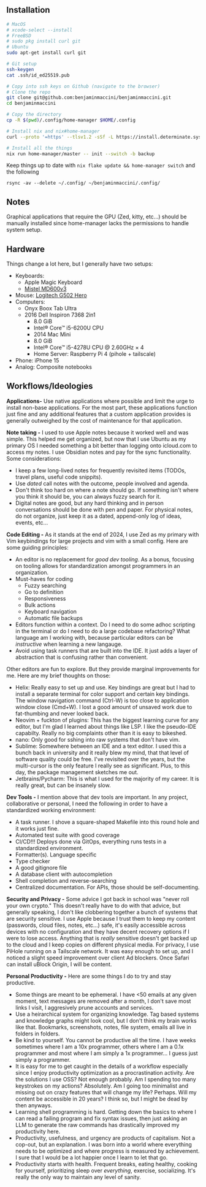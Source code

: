 ## Installation

```bash
# MacOS
# xcode-select --install
# FreeBSD
# sudo pkg install curl git
# Ubuntu
sudo apt-get install curl git

# Git setup
ssh-keygen
cat .ssh/id_ed25519.pub

# Copy into ssh keys on Github (navigate to the browser)
# Clone the repo
git clone git@github.com:benjaminmaccini/benjaminmaccini.git 
cd benjaminmaccini

# Copy the directory
cp -R $(pwd)/.config/home-manager $HOME/.config

# Install nix and nix#home-manager
curl --proto '=https' --tlsv1.2 -sSf -L https://install.determinate.systems/nix | sh -s -- install

# Install all the things
nix run home-manager/master -- init --switch -b backup
```

Keep things up to date with `nix flake update && home-manager switch` and the following
```
rsync -av --delete ~/.config/ ~/benjaminmaccini/.config/
```

## Notes

Graphical applications that require the GPU (Zed, kitty, etc...) should be manually installed
since home-manager lacks the permissions to handle system setup.

## Hardware

Things change a lot here, but I generally have two setups:
- Keyboards:
 	- Apple Magic Keyboard
 	- [Mistel MD600v3](https://mistelkeyboard.com/products/d7283e95f4ffcbc7b90f2dc54d1a0468)
- Mouse: [Logitech G502 Hero](https://www.logitechg.com/en-us/products/gaming-mice/g502-hero-gaming-mouse.910-005469.html)
- Computers:
 	- Onyx Boox Tab Ultra
  - 2016 Dell Inspiron 7368 2in1
    - 8.0 GiB
   	- Intel® Core™ i5-6200U CPU
 	- 2014 Mac Mini
   	- 8.0 GiB
   	- Intel® Core™ i5-4278U CPU @ 2.60GHz × 4
 	- Home Server: Raspberry Pi 4 (pihole + tailscale)
- Phone: iPhone 15
- Analog: Composite notebooks

## Workflows/Ideologies

**Applications-** Use native applications where possible and limit the urge to install non-base applications.
For the most part, these applications function just fine and any additional features that a custom application provides is generally
outweighed by the cost of maintenance for that application.

**Note taking -** I used to use Apple notes because it worked well and was simple. This helped me get organized,
but now that I use Ubuntu as my primary OS I needed something a bit better than logging onto icloud.com to access my
notes. I use Obsidian notes and pay for the sync functionality. Some considerations:
- I keep a few long-lived notes for frequently revisited items (TODOs, travel plans, useful code snippits).
- Use _dated_ call notes with the outcome, people involved and agenda.
- Don't think too hard on where a note should go. If something isn't where you think it should be, you can always fuzzy search for it.
- Digital notes are good, but any hard thinking and in person conversations should be done with pen and paper. For physical notes, do not
organize, just keep it as a dated, append-only log of ideas, events, etc...

**Code Editing -**
As it stands at the end of 2024, I use Zed as my primary with Vim keybindings for large projects and vim with a small config. Here are some guiding principles:
- An editor is no replacement for _good dev tooling_. As a bonus, focusing on tooling allows for standardization amongst programmers in an organization.
- Must-haves for coding
	- Fuzzy searching
	- Go to definition
	- Responsiveness
	- Bulk actions
	- Keyboard navigation
	- Automatic file backups
- Editors function within a context. Do I need to do some adhoc scripting in the terminal or do I need to do a large codebase refactoring? What language am I working
with, because particular editors can be _instructive_ when learning a new langauge.
- Avoid using task runners that are built into the IDE. It just adds a layer of abstraction that is confusing rather than convenient.


Other editors are fun to explore. But they provide marginal improvements for me. Here are my brief thoughts on those:
- Helix: Really easy to set up and use. Key bindings are great but I had to install a separate terminal for color support and certain key bindings. The window navigation command (Ctrl-W) is too close to application window close (Cmd+W). I lost a good amount of unsaved work due to fat-thumbing and never looked back.
- Neovim + fuckton of plugins: This has the biggest learning curve for any editor, but I'm glad I learned about things like LSP. I like the pseudo-IDE capabilty. Really no big complaints other than it is easy to bikeshed.
- nano: Only good for sshing into raw systems that don't have vim.
- Sublime: Somewhere between an IDE and a text editor. I used this a bunch back in university and it really blew my mind, that that level of software quality could be free. I've revisited over the years, but the multi-cursor is the only feature I really see as significant. Plus, to this day, the package management sketches me out.
- Jetbrains/Pycharm: This is what I used for the majority of my career. It is really great, but can be insanely slow.

**Dev Tools -** I mention above that dev tools are important. In any project, collaborative or personal, I need the following in order to have a standardized working environment:

- A task runner. I shove a square-shaped Makefile into this round hole and it works just fine.
- Automated test suite with good coverage
- CI/CD!!! Deploys done via GitOps, everything runs tests in a standardized environment.
- Formatter(s). Language specific
- Type checker
- A good gitignore file
- A database client with autocompletion
- Shell completion and reverse-searching
- Centralized documentation. For APIs, those should be self-documenting.

**Security and Privacy -** Some advice I got back in school was "never roll your own crypto." This doesn't really have to do with that advice, but generally speaking, I don't like clobbering together a bunch of systems that are security sensitive. I use Apple because I trust them to keep my content (passwords, cloud files, notes, etc...) safe, it's easily accessible across devices with no configuration and they have decent recovery options if I were to lose access. Anything that is _really_ sensitive doesn't get backed up to the cloud and I keep copies on different physical media. For privacy, I use PiHole running on a Tailscale network. It was easy enough to set up, and I noticed a slight speed improvement over client Ad blockers. Once Safari can install uBlock Origin, I will be content.

**Personal Productivity -** Here are some things I do to try and stay productive.

- Some things are meant to be ephemeral. I have <50 emails at any given moment, text messages are removed after a month, I don't save most links I visit, I aggresively prune accounts and services.
- Use a heirarchical system for organizing knowledge. Tag based systems and knowledge graphs might look cool, but I don't think my brain works like that. Bookmarks, screenshots, notes, file system, emails all live in folders in folders.
- Be kind to yourself. You cannot be productive all the time. I have weeks sometimes where I am a 10x programmer, others where I am a 0.1x programmer and most where I am simply a 1x programmer... I guess just simply a programmer.
- It is easy for me to get caught in the details of a workflow especially since I enjoy productivity optimization as a procrastination activity. Are the solutions I use OSS? Not enough probably. Am I spending too many keystrokes on my actions? Absolutely. Am I going too minimalist and missing out on crazy features that will change my life? Perhaps. Will my content be accessible in 20 years? I think so, but I might be dead by then anyways.
- Learning shell programming is hard. Getting down the basics to where I can read a failing program and fix syntax issues, then just asking an LLM to generate the raw commands has drastically improved my productivity here.
- Productivity, usefulness, and urgency are products of capitalism. Not a cop-out, but an explanation. I was born into a world where everything needs to be optimized and where progress is measured by achievement. I sure that I would be a lot happier once I learn to let that go.
- Productivity starts with health. Frequent breaks, eating healthy, cooking for yourself, prioritizing sleep over _everything_, exercise, socializing. It's really the only way to maintain any level of sanity.

